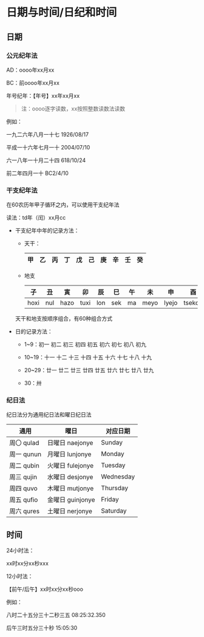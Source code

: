 # 日期与时间/日纪和时间

## 日期

### 公元纪年法

AD：oooo年xx月xx

BC：前oooo年xx月xx

年号纪年：【年号】xx年xx月xx

> 注：oooo逐字读数，xx按照整数读数法读数

例如：

一九二六年八月一十七  1926/08/17

平成一十六年七月一十  2004/07/10

六一八年一十月二十四  618/10/24

前二年四月一十  BC2/4/10

### 干支纪年法

在60农历年甲子循环之内，可以使用干支纪年法

读法：td年（闰）xx月cc

 - 干支纪年中年的记录方法：

    - 天干：

        |甲|乙|丙|丁|戊|己|庚|辛|壬|癸|
        |-|-|-|-|-|-|-|-|-|-|

    - 地支

        |子|丑|寅|卯|辰|巳|午|未|申|酉|戌|亥|
        |-|-|-|-|-|-|-|-|-|-|-|-|
        |hoxi|nul|hazo|tuxi|lon|sek|ma|meyo|lyejo|tsekon|rufe|poxi|

    天干和地支按顺序组合，有60种组合方式

 - 日的记录方法：

    - 1~9：初一 初二 初三 初四 初五 初六 初七 初八 初九

    - 10~19：十一 十二 十三 十四 十五 十六 十七 十八 十九

    - 20~29：廿一 廿二 廿三 廿四 廿五 廿六 廿七 廿八 廿九

    - 30：卅

### 纪日法

纪日法分为通用纪日法和曜日纪日法

|通用|曜日|对应日期|
|-|-|-|
|周〇 qulad|日曜日 naejonye|Sunday|
|周一 qunun|月曜日 lunjonye|Monday|
|周二 qubin|火曜日 fulejonye|Tuesday|
|周三 qujin|水曜日 desjonye|Wednesday|
|周四 quvo|木曜日 mutjonye|Thursday|
|周五 qufio|金曜日 guinjonye|Friday|
|周六 qures|土曜日 nerjonye|Saturday|

## 时间

24小时法：

xx时xx分xx秒xxx

12小时法：

【前午/后午】xx时xx分xx秒ooo

例如：

八时二十五分三十二秒三五  08:25:32.350

后午三时五分三十秒  15:05:30